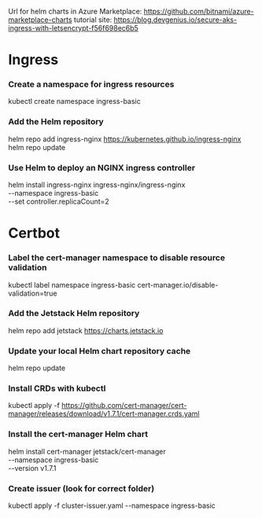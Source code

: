 
Url for helm charts in Azure Marketplace: https://github.com/bitnami/azure-marketplace-charts
tutorial site: https://blog.devgenius.io/secure-aks-ingress-with-letsencrypt-f56f698ec6b5


# Ingress
### Create a namespace for ingress resources
kubectl create namespace ingress-basic

### Add the Helm repository
helm repo add ingress-nginx https://kubernetes.github.io/ingress-nginx
helm repo update

### Use Helm to deploy an NGINX ingress controller
helm install ingress-nginx ingress-nginx/ingress-nginx \
    --namespace ingress-basic \
    --set controller.replicaCount=2


# Certbot
### Label the cert-manager namespace to disable resource validation
kubectl label namespace ingress-basic cert-manager.io/disable-validation=true
### Add the Jetstack Helm repository
helm repo add jetstack https://charts.jetstack.io
### Update your local Helm chart repository cache
helm repo update
### Install CRDs with kubectl
kubectl apply -f https://github.com/cert-manager/cert-manager/releases/download/v1.7.1/cert-manager.crds.yaml
### Install the cert-manager Helm chart
helm install cert-manager jetstack/cert-manager \
  --namespace ingress-basic \
  --version v1.7.1
### Create issuer (look for correct folder)
kubectl apply -f cluster-issuer.yaml --namespace ingress-basic
